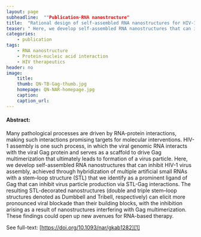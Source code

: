 ```yaml
---
layout: page
subheadline:  ""Publication·RNA nanostructure"
title:  "Rational design of self-assembled RNA nanostructures for HIV-1 virus assembly blockade"
teaser: " Here, we develop self-assembled RNA nanostructures that can inhibit HIV-1 virus assembly, achieved through hybridization of multiple artificial small RNAs with a stem–loop structure (STL) that we identify as a prominent ligand of Gag that can inhibit virus particle production via STL-Gag interactions."
categories:
    - publication
tags:
    - RNA nanostructure
    - Protein-nucleic acid interaction
    - HIV therapeutics
header: no
image:
    title: 
    thumb: QN-TB-Gag-thumb.jpg
    homepage: QN-NAR-homepage.jpg
    caption: 
    caption_url: 
---
```



#### Abstract:

Many pathological processes are driven by RNA-protein interactions, making such interactions promising targets for molecular interventions. HIV-1 assembly is one such process, in which the viral genomic RNA interacts with the viral Gag protein and serves as a scaffold to drive Gag multimerization that ultimately leads to formation of a virus particle. Here, we develop self-assembled RNA nanostructures that can inhibit HIV-1 virus assembly, achieved through hybridization of multiple artificial small RNAs with a stem–loop structure (STL) that we identify as a prominent ligand of Gag that can inhibit virus particle production via STL-Gag interactions. The resulting STL-decorated nanostructures (double and triple stem–loop structures denoted as Dumbbell and Tribell, respectively) can elicit more pronounced viral blockade than their building blocks, with the inhibition arising as a result of nanostructures interfering with Gag multimerization. These findings could open up new avenues for RNA-based therapy.

See full-text: [https://doi.org/10.1093/nar/gkab1282][1]

<img src="{{ site.urlimg }}QN-TB-Gag.jpg" alt="">

 [1]: https://doi.org/10.1093/nar/gkab1282